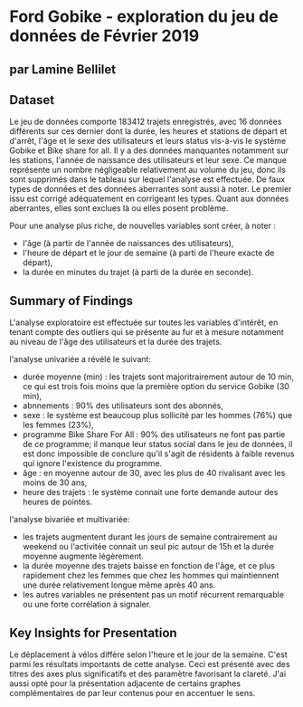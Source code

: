 # Ford Gobike - exploration du jeu de données de Février 2019
## par Lamine Bellilet


## Dataset


Le jeu de données comporte 183412 trajets enregistrés, avec 16 données différents sur ces dernier dont la durée, les heures et stations de départ et d'arrêt, l'âge et le sexe des utilisateurs et leurs status vis-à-vis le système Gobike et Bike share for all.
Il y a des données manquantes notamment sur les stations, l'année de naissance des utilisateurs et leur sexe. Ce manque représente un nombre négligeable relativement au volume du jeu, donc ils sont supprimés dans le tableau sur lequel l'analyse est effectuée. De faux types de données et des données aberrantes sont aussi à noter. Le premier issu est corrigé adéquatement en corrigeant les types. Quant aux données aberrantes, elles sont exclues là ou elles posent problème.

Pour une analyse plus riche, de nouvelles variables sont créer, à noter :
- l'âge (à partir de l'année de naissances des utilisateurs),
- l'heure de départ et le jour de semaine (à parti de l'heure exacte de départ),
- la durée en minutes du trajet (à parti de la durée en seconde).


## Summary of Findings

L'analyse exploratoire est effectuée sur toutes les variables d'intérêt, en tenant compte des outliers qui se présente au fur et à mesure notamment au niveau de l'âge des utilisateurs et la durée des trajets.

l'analyse univariée a révélé le suivant:
- durée moyenne (min) : les trajets sont majoritrairement autour de 10 min, ce qui est trois fois moins que la première option du service Gobike (30 min),
- abnnements : 90% des utilisateurs sont des abonnés,
- sexe : le système est beaucoup plus sollicité par les hommes (76%) que les femmes (23%),
- programme Bike Share For All : 90% des utilisateurs ne font pas partie de ce programme; il manque leur status social dans le jeu de données, il est donc impossible de conclure qu'il s'agit de résidents à faible revenus qui ignore l'existence du programme.
- âge : en moyenne autour de 30, avec les plus de 40 rivalisant avec les moins de 30 ans,
- heure des trajets : le système connait une forte demande autour des heures de pointes.

l'analyse bivariée et multivariée:
- les trajets augmentent durant les jours de semaine contrairement au weekend ou l'activitée connait un seul pic autour de 15h et la durée moyenne augmente légèrement.
- la durée moyenne des trajets baisse en fonction de l'âge, et ce plus rapidement chez les femmes que chez les hommes qui maintiennent une durée relativement longue même après 40 ans.
- les autres variables ne présentent pas un motif récurrent remarquable ou une forte corrélation à signaler.


## Key Insights for Presentation

Le déplacement à vélos diffère selon l'heure et le jour de la semaine. C'est parmi les résultats importants de cette analyse. Ceci est présenté avec des titres des axes plus significatifs et des paramètre favorisant la clareté. J'ai aussi opté pour la présentation adjacente de certains graphes complémentaires de par leur contenus pour en accentuer le sens.